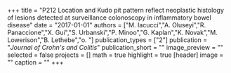 +++
title = "P212 Location and Kudo pit pattern reflect neoplastic histology of lesions detected at surveillance colonoscopy in inflammatory bowel disease"
date = "2017-01-01"
authors = ["M. Iacucci","A. Oluseyi","R. Panaccione","X. Gui","S. Urbanski","P. Minoo","G. Kaplan","K. Novak","M. Lowerison","B. Lethebe","o. "]
publication_types = ["2"]
publication = "_Journal of Crohn's and Colitis_"
publication_short = ""
image_preview = ""
selected = false
projects = []
math = true
highlight = true
[header]
image = ""
caption = ""
+++

